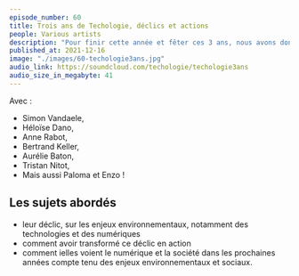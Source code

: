```yaml
---
episode_number: 60
title: Trois ans de Techologie, déclics et actions
people: Various artists
description: "Pour finir cette année et fêter ces 3 ans, nous avons donné la parole à des auditeurs et membres de la communauté Techologie."
published_at: 2021-12-16
image: "./images/60-techologie3ans.jpg"
audio_link: https://soundcloud.com/techologie/techologie3ans
audio_size_in_megabyte: 41
---
```


Avec :

* Simon Vandaele,
* Héloïse Dano,
* Anne Rabot,
* Bertrand Keller,
* Aurélie Baton,
* Tristan Nitot,
* Mais aussi Paloma et Enzo !

## Les sujets abordés

* leur déclic, sur les enjeux environnementaux, notamment des technologies et des numériques
* comment avoir transformé ce déclic en action
* comment ielles voient le numérique et la société dans les prochaines années compte tenu des enjeux environnementaux et sociaux.
